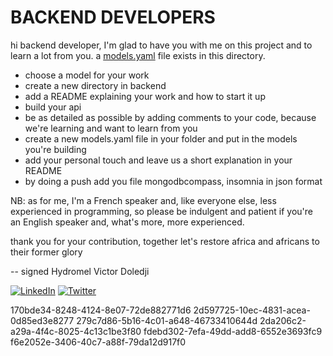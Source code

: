 # BACKEND DEVELOPERS

hi backend developer, I'm glad to have you with me on this project and to learn a lot from you.
a [models.yaml](.models.yaml) file exists in this directory.

- choose a model for your work
- create a new directory in backend
- add a README explaining your work and how to start it up
- build your api
- be as detailed as possible by adding comments to your code, because we're learning and want to learn from you
- create a new models.yaml file in your folder and put in the models you're building
- add your personal touch and leave us a short explanation in your README
- by doing a push add you file mongodbcompass, insomnia in json format

NB: as for me, I'm a French speaker and, like everyone else, less experienced in programming, so please be indulgent and patient if you're an English speaker and, what's more, more experienced.

thank you for your contribution, together let's restore africa and africans to their former glory

-- signed Hydromel Victor Doledji

[![LinkedIn](https://img.shields.io/badge/LinkedIn-Share-blue)](https://www.linkedin.com/in/hydromelvictor/)
[![Twitter](https://img.shields.io/twitter/url/http/shields.io.svg?style=social)](https://twitter.com/hydromelvictor)

170bde34-8248-4124-8e07-72de882771d6
2d597725-10ec-4831-acea-0d85ed3e8277
279c7d86-5b16-4c01-a648-46733410644d
2da206c2-a29a-4f4c-8025-4c13c1be3f80
fdebd302-7efa-49dd-add8-6552e3693fc9
f6e2052e-3406-40c7-a88f-79da12d917f0